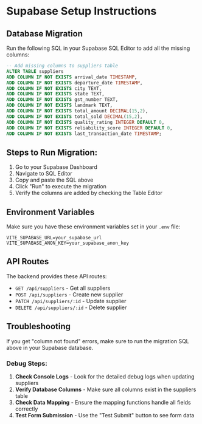 # Supabase Setup Instructions

## Database Migration

Run the following SQL in your Supabase SQL Editor to add all the missing columns:

```sql
-- Add missing columns to suppliers table
ALTER TABLE suppliers 
ADD COLUMN IF NOT EXISTS arrival_date TIMESTAMP,
ADD COLUMN IF NOT EXISTS departure_date TIMESTAMP,
ADD COLUMN IF NOT EXISTS city TEXT,
ADD COLUMN IF NOT EXISTS state TEXT,
ADD COLUMN IF NOT EXISTS gst_number TEXT,
ADD COLUMN IF NOT EXISTS landmark TEXT,
ADD COLUMN IF NOT EXISTS total_amount DECIMAL(15,2),
ADD COLUMN IF NOT EXISTS total_sold DECIMAL(15,2),
ADD COLUMN IF NOT EXISTS quality_rating INTEGER DEFAULT 0,
ADD COLUMN IF NOT EXISTS reliability_score INTEGER DEFAULT 0,
ADD COLUMN IF NOT EXISTS last_transaction_date TIMESTAMP;
```

## Steps to Run Migration:

1. Go to your Supabase Dashboard
2. Navigate to SQL Editor
3. Copy and paste the SQL above
4. Click "Run" to execute the migration
5. Verify the columns are added by checking the Table Editor

## Environment Variables

Make sure you have these environment variables set in your `.env` file:

```
VITE_SUPABASE_URL=your_supabase_url
VITE_SUPABASE_ANON_KEY=your_supabase_anon_key
```

## API Routes

The backend provides these API routes:

- `GET /api/suppliers` - Get all suppliers
- `POST /api/suppliers` - Create new supplier
- `PATCH /api/suppliers/:id` - Update supplier
- `DELETE /api/suppliers/:id` - Delete supplier

## Troubleshooting

If you get "column not found" errors, make sure to run the migration SQL above in your Supabase database.

### Debug Steps:

1. **Check Console Logs** - Look for the detailed debug logs when updating suppliers
2. **Verify Database Columns** - Make sure all columns exist in the suppliers table
3. **Check Data Mapping** - Ensure the mapping functions handle all fields correctly
4. **Test Form Submission** - Use the "Test Submit" button to see form data 